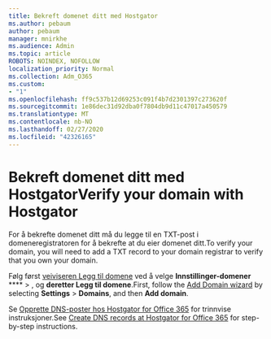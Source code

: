 ```yaml
---
title: Bekreft domenet ditt med Hostgator
ms.author: pebaum
author: pebaum
manager: mnirkhe
ms.audience: Admin
ms.topic: article
ROBOTS: NOINDEX, NOFOLLOW
localization_priority: Normal
ms.collection: Adm_O365
ms.custom:
- "1"
ms.openlocfilehash: ff9c537b12d69253c091f4b7d2301397c273620f
ms.sourcegitcommit: 1e86dec31d92dba0f7804db9d11c47017a450579
ms.translationtype: MT
ms.contentlocale: nb-NO
ms.lasthandoff: 02/27/2020
ms.locfileid: "42326165"
---
```

# <a name="verify-your-domain-with-hostgator"></a><span data-ttu-id="73146-102">Bekreft domenet ditt med Hostgator</span><span class="sxs-lookup"><span data-stu-id="73146-102">Verify your domain with Hostgator</span></span>

<span data-ttu-id="73146-103">For å bekrefte domenet ditt må du legge til en TXT-post i domeneregistratoren for å bekrefte at du eier domenet ditt.</span><span class="sxs-lookup"><span data-stu-id="73146-103">To verify your domain, you will need to add a TXT record to your domain registrar to verify that you own your domain.</span></span> 

<span data-ttu-id="73146-104">Følg først [veiviseren Legg til domene](https://portal.office.com/adminportal/home#/Domains) ved å velge **Innstillinger-domener** \*\*\*\* \> , og **deretter Legg til domene**.</span><span class="sxs-lookup"><span data-stu-id="73146-104">First, follow the [Add Domain wizard](https://portal.office.com/adminportal/home#/Domains) by selecting **Settings** \> **Domains**, and then **Add domain**.</span></span>
  
<span data-ttu-id="73146-105">Se [Opprette DNS-poster hos Hostgator for Office 365](https://docs.microsoft.com/microsoft-365/admin/dns/create-dns-records-at-hostgator) for trinnvise instruksjoner.</span><span class="sxs-lookup"><span data-stu-id="73146-105">See [Create DNS records at Hostgator for Office 365](https://docs.microsoft.com/microsoft-365/admin/dns/create-dns-records-at-hostgator) for step-by-step instructions.</span></span>